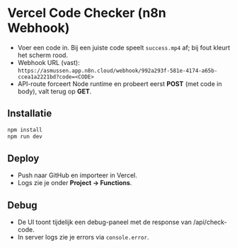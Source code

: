 # Vercel Code Checker (n8n Webhook)

- Voer een code in. Bij een juiste code speelt `success.mp4` af; bij fout kleurt het scherm rood.
- Webhook URL (vast): `https://asmussen.app.n8n.cloud/webhook/992a293f-581e-4174-a65b-ccea1a2221bd?code=<CODE>`
- API-route forceert Node runtime en probeert eerst **POST** (met code in body), valt terug op **GET**.

## Installatie
```bash
npm install
npm run dev
```

## Deploy
- Push naar GitHub en importeer in Vercel.
- Logs zie je onder **Project → Functions**.

## Debug
- De UI toont tijdelijk een debug-paneel met de response van /api/check-code.
- In server logs zie je errors via `console.error`.
